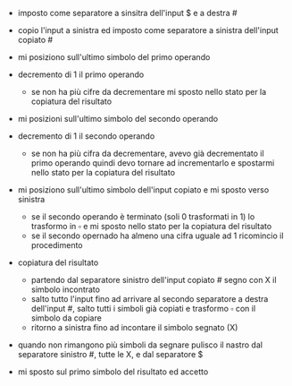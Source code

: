 - imposto come separatore a sinsitra dell'input $ e a destra #
- copio l'input a sinistra ed imposto come separatore a sinistra dell'input copiato #

- mi posiziono sull'ultimo simbolo del primo operando
- decremento di 1 il primo operando
    - se non ha più cifre da decrementare mi sposto nello stato per la copiatura del risultato

- mi posizioni sull'ultimo simbolo del secondo operando
- decremento di 1 il secondo operando
    - se non ha più cifra da decrementare, avevo già decrementato il primo operando quindi devo tornare ad incrementarlo e spostarmi nello stato per la copiatura del risultato

- mi posiziono sull'ultimo simbolo dell'input copiato e mi sposto verso sinistra
    - se il secondo operando è terminato (soli 0 trasformati in 1) lo trasformo in $\square$ e mi sposto nello stato per la copiatura del risultato
    - se il secondo opernado ha almeno una cifra uguale ad 1 ricomincio il procedimento

- copiatura del risultato 
    - partendo dal separatore sinistro dell'input copiato # segno con X il simbolo incontrato
    - salto tutto l'input fino ad arrivare al secondo separatore a destra dell'input #, salto tutti i simboli già copiati e trasformo $\square$ con il simbolo da copiare
    - ritorno a sinistra fino ad incontare il simbolo segnato (X)

- quando non rimangono più simboli da segnare pulisco il nastro dal separatore sinistro #, tutte le X, e dal separatore $
- mi sposto sul primo simbolo del risultato ed accetto
